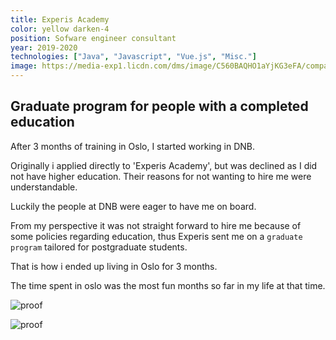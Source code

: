 ```yaml
---
title: Experis Academy
color: yellow darken-4
position: Sofware engineer consultant
year: 2019-2020
technologies: ["Java", "Javascript", "Vue.js", "Misc."]
image: https://media-exp1.licdn.com/dms/image/C560BAQHO1aYjKG3eFA/company-logo_200_200/0/1562074615180?e=2159024400&v=beta&t=vwoVemGqrV4ugaeKo2o_rTBYBmNYjz1PSmUjVFHq3yo
---
```


## Graduate program for people with a completed education

After 3 months of training in Oslo, I started working in DNB.


<ReadMore text="Read more about this story">

Originally i applied directly to 'Experis Academy',
but was declined as I did not have higher education.
Their reasons for not wanting to hire me were understandable.

Luckily the people at DNB were eager to have me on board.

From my perspective it was not straight forward to hire me because of some policies regarding education, 
thus Experis sent me on a `graduate program` tailored for postgraduate students.

That is how i ended up living in Oslo for 3 months.

The time spent in oslo was the most fun months so far in my life at that time.

</ReadMore>

<ReadMore text="attest">

![proof](/public/images/education/attest_experis_academy_fra_2019_til_2020.jpeg)

![proof](/public/images/education/diplom_experis_academy_2019.jpeg)

</ReadMore>

